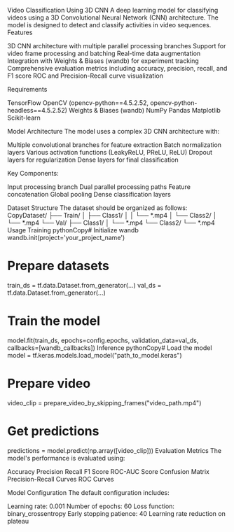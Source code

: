 Video Classification Using 3D CNN
A deep learning model for classifying videos using a 3D Convolutional Neural Network (CNN) architecture. The model is designed to detect and classify activities in video sequences.
Features

3D CNN architecture with multiple parallel processing branches
Support for video frame processing and batching
Real-time data augmentation
Integration with Weights & Biases (wandb) for experiment tracking
Comprehensive evaluation metrics including accuracy, precision, recall, and F1 score
ROC and Precision-Recall curve visualization

Requirements

TensorFlow
OpenCV (opencv-python==4.5.2.52, opencv-python-headless==4.5.2.52)
Weights & Biases (wandb)
NumPy
Pandas
Matplotlib
Scikit-learn

Model Architecture
The model uses a complex 3D CNN architecture with:

Multiple convolutional branches for feature extraction
Batch normalization layers
Various activation functions (LeakyReLU, PReLU, ReLU)
Dropout layers for regularization
Dense layers for final classification

Key Components:

Input processing branch
Dual parallel processing paths
Feature concatenation
Global pooling
Dense classification layers

Dataset Structure
The dataset should be organized as follows:
CopyDataset/
├── Train/
│   ├── Class1/
│   │   └── *.mp4
│   └── Class2/
│       └── *.mp4
└── Val/
    ├── Class1/
    │   └── *.mp4
    └── Class2/
        └── *.mp4
Usage
Training
pythonCopy# Initialize wandb
wandb.init(project='your_project_name')

# Prepare datasets
train_ds = tf.data.Dataset.from_generator(...)
val_ds = tf.data.Dataset.from_generator(...)

# Train the model
model.fit(train_ds,
          epochs=config.epochs,
          validation_data=val_ds,
          callbacks=[wandb_callbacks])
Inference
pythonCopy# Load the model
model = tf.keras.models.load_model("path_to_model.keras")

# Prepare video
video_clip = prepare_video_by_skipping_frames("video_path.mp4")

# Get predictions
predictions = model.predict(np.array([video_clip]))
Evaluation Metrics
The model's performance is evaluated using:

Accuracy
Precision
Recall
F1 Score
ROC-AUC Score
Confusion Matrix
Precision-Recall Curves
ROC Curves

Model Configuration
The default configuration includes:

Learning rate: 0.001
Number of epochs: 60
Loss function: binary_crossentropy
Early stopping patience: 40
Learning rate reduction on plateau
